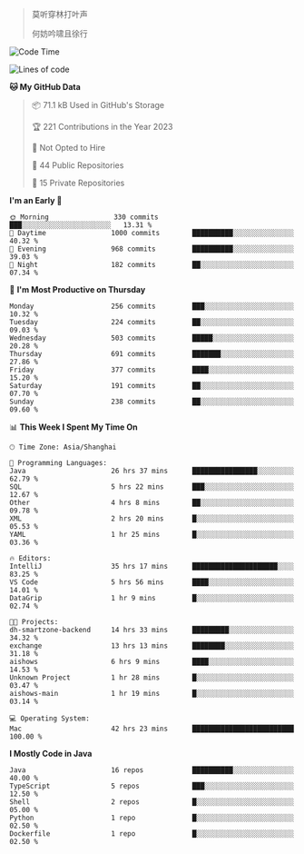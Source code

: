 > 莫听穿林打叶声
> 
> 何妨吟啸且徐行

<!-- ![Github Stats](https://github-readme-stats.vercel.app/api?username=catch6&count_private=true&show_icons=true&theme=gruvbox) -->

<!-- ![Top Langs](https://github-readme-stats.vercel.app/api/top-langs/?username=catch6&layout=compact) -->

<!--START_SECTION:waka-->
![Code Time](http://img.shields.io/badge/Code%20Time-502%20hrs%2025%20mins-blue)

![Lines of code](https://img.shields.io/badge/From%20Hello%20World%20I%27ve%20Written-9.3%20million%20lines%20of%20code-blue)

**🐱 My GitHub Data** 

> 📦 71.1 kB Used in GitHub's Storage 
 > 
> 🏆 221 Contributions in the Year 2023
 > 
> 🚫 Not Opted to Hire
 > 
> 📜 44 Public Repositories 
 > 
> 🔑 15 Private Repositories 
 > 
**I'm an Early 🐤** 

```text
🌞 Morning                330 commits         ███░░░░░░░░░░░░░░░░░░░░░░   13.31 % 
🌆 Daytime                1000 commits        ██████████░░░░░░░░░░░░░░░   40.32 % 
🌃 Evening                968 commits         ██████████░░░░░░░░░░░░░░░   39.03 % 
🌙 Night                  182 commits         ██░░░░░░░░░░░░░░░░░░░░░░░   07.34 % 
```
📅 **I'm Most Productive on Thursday** 

```text
Monday                   256 commits         ███░░░░░░░░░░░░░░░░░░░░░░   10.32 % 
Tuesday                  224 commits         ██░░░░░░░░░░░░░░░░░░░░░░░   09.03 % 
Wednesday                503 commits         █████░░░░░░░░░░░░░░░░░░░░   20.28 % 
Thursday                 691 commits         ███████░░░░░░░░░░░░░░░░░░   27.86 % 
Friday                   377 commits         ████░░░░░░░░░░░░░░░░░░░░░   15.20 % 
Saturday                 191 commits         ██░░░░░░░░░░░░░░░░░░░░░░░   07.70 % 
Sunday                   238 commits         ██░░░░░░░░░░░░░░░░░░░░░░░   09.60 % 
```


📊 **This Week I Spent My Time On** 

```text
🕑︎ Time Zone: Asia/Shanghai

💬 Programming Languages: 
Java                     26 hrs 37 mins      ████████████████░░░░░░░░░   62.79 % 
SQL                      5 hrs 22 mins       ███░░░░░░░░░░░░░░░░░░░░░░   12.67 % 
Other                    4 hrs 8 mins        ██░░░░░░░░░░░░░░░░░░░░░░░   09.78 % 
XML                      2 hrs 20 mins       █░░░░░░░░░░░░░░░░░░░░░░░░   05.53 % 
YAML                     1 hr 25 mins        █░░░░░░░░░░░░░░░░░░░░░░░░   03.36 % 

🔥 Editors: 
IntelliJ                 35 hrs 17 mins      █████████████████████░░░░   83.25 % 
VS Code                  5 hrs 56 mins       ████░░░░░░░░░░░░░░░░░░░░░   14.01 % 
DataGrip                 1 hr 9 mins         █░░░░░░░░░░░░░░░░░░░░░░░░   02.74 % 

🐱‍💻 Projects: 
dh-smartzone-backend     14 hrs 33 mins      █████████░░░░░░░░░░░░░░░░   34.32 % 
exchange                 13 hrs 13 mins      ████████░░░░░░░░░░░░░░░░░   31.18 % 
aishows                  6 hrs 9 mins        ████░░░░░░░░░░░░░░░░░░░░░   14.53 % 
Unknown Project          1 hr 28 mins        █░░░░░░░░░░░░░░░░░░░░░░░░   03.47 % 
aishows-main             1 hr 19 mins        █░░░░░░░░░░░░░░░░░░░░░░░░   03.14 % 

💻 Operating System: 
Mac                      42 hrs 23 mins      █████████████████████████   100.00 % 
```

**I Mostly Code in Java** 

```text
Java                     16 repos            ██████████░░░░░░░░░░░░░░░   40.00 % 
TypeScript               5 repos             ███░░░░░░░░░░░░░░░░░░░░░░   12.50 % 
Shell                    2 repos             █░░░░░░░░░░░░░░░░░░░░░░░░   05.00 % 
Python                   1 repo              █░░░░░░░░░░░░░░░░░░░░░░░░   02.50 % 
Dockerfile               1 repo              █░░░░░░░░░░░░░░░░░░░░░░░░   02.50 % 
```




<!--END_SECTION:waka-->
